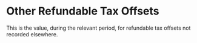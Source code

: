 # Other Refundable Tax Offsets
This is the value, during the relevant period, for refundable tax offsets not recorded elsewhere.